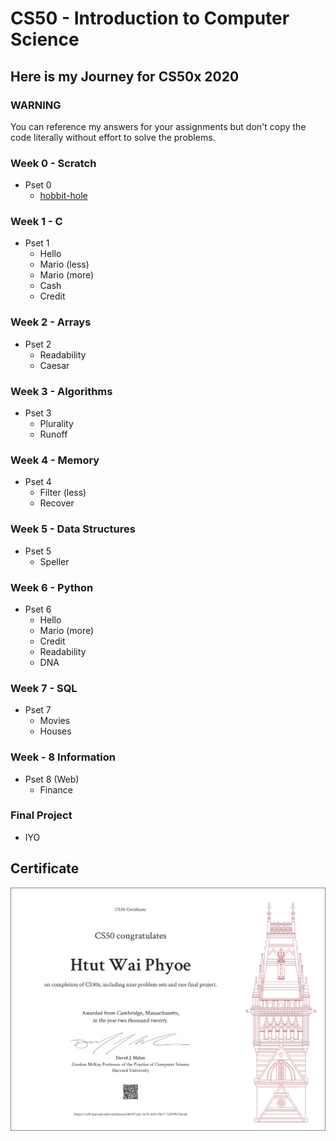 # CS50 - Introduction to Computer Science

## Here is my Journey for CS50x 2020
### WARNING
You can reference my answers for your assignments but don't copy the code literally without effort to solve the problems. 

### Week 0 - Scratch
- Pset 0
  - [hobbit-hole](https://en.wikipedia.org/wiki/Hobbit#Lifestyle "Scratch")

### Week 1 - C
- Pset 1
  - Hello
  - Mario (less)
  - Mario (more)
  - Cash
  - Credit

### Week 2 - Arrays
- Pset 2
  - Readability
  - Caesar

### Week 3 - Algorithms
- Pset 3
  - Plurality
  - Runoff

### Week 4 - Memory
- Pset 4
  - Filter (less)
  - Recover

### Week 5 - Data Structures
- Pset 5
  - Speller

### Week 6 - Python
- Pset 6
  - Hello
  - Mario (more)
  - Credit
  - Readability
  - DNA

### Week 7 - SQL
- Pset 7
  - Movies
  - Houses

### Week - 8 Information
- Pset 8 (Web)
  - Finance

### Final Project
- IYO

## Certificate
![Certificate](Certificate.png)
